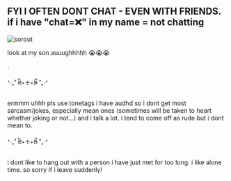 
## FYI I OFTEN DONT CHAT - **EVEN WITH FRIENDS**. if i have "chat=❌" in my name = not chatting
![sorout](https://github.com/user-attachments/assets/759c732d-2b40-46a2-9863-e13e4f6d9169)

look at my son auuughhhhh 😭😭😭

.

⁺‧₊˚ ཐི⋆♱⋆ཋྀ ˚₊‧⁺

ermmm uhhh pls use tonetags i have audhd so i dont get most sarcasm/jokes, especially mean ones (sometimes will be taken to heart whether joking or not...) and i talk a lot. i tend to come off as rude but i dont mean to.

⁺‧₊˚ ཐི⋆♱⋆ཋྀ ˚₊‧⁺

i dont like to hang out with a person i have just met for too long. i like alone time. so sorry if i leave suddenly!

